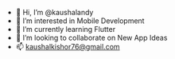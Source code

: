 - 👋 Hi, I’m @kaushalandy
- 👀 I’m interested in Mobile Development
- 🌱 I’m currently learning Flutter
- 💞️ I’m looking to collaborate on New App Ideas
- 📫 kaushalkishor76@gmail.com

<!---
kaushalandy/kaushalandy is a ✨ special ✨ repository because its `README.md` (this file) appears on your GitHub profile.
You can click the Preview link to take a look at your changes.
--->
